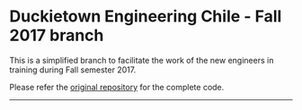# Duckietown Engineering Chile - Fall 2017 branch

This is a simplified branch to facilitate the work of the new engineers in training during Fall semester 2017.

Please refer the [original repository](ttps://www.github.com/duckietown/Software) for the complete code. 

-----
